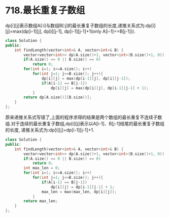 # 718.最长重复子数组

dp[i][j]表示数组A[:i]与数组B[:j]的最长重复子数组的长度,递推关系式为:dp[i][j]=max(dp[i-1][j], dp[i][j-1], dp[i-1][j-1]+1(only A[i-1]==B[j-1])).

```cpp
class Solution {
public:
    int findLength(vector<int>& A, vector<int>& B) {
        vector<vector<int>> dp(A.size()+1, vector<int>(B.size()+1, 0));
        if(A.size() == 0 || B.size() == 0)
            return 0;
        for(int i=1; i<=A.size(); i++)
            for(int j=1; j<=B.size(); j++){
                dp[i][j] = max(dp[i-1][j], dp[i][j-1]);
                if(A[i-1] == B[j-1])
                    dp[i][j] = max(dp[i][j], dp[i-1][j-1] + 1);
            }
        return dp[A.size()][B.size()];
    }
};
```

原来递推关系式写错了,上面的程序求得的结果是两个数组的最长重复不连续子数组.对于连续的最长重复子数组,dp[i][j]表示以A[i-1]、B[j-1]结尾的最长重复子数组的长度,
递推关系式为:dp[i][j]=dp[i-1][j-1]+1.

```cpp
class Solution {
public:
    int findLength(vector<int>& A, vector<int>& B) {
        vector<vector<int>> dp(A.size()+1, vector<int>(B.size()+1, 0));
        if(A.size() == 0 || B.size() == 0)
            return 0;
        int max_len = 0;
        for(int i=1; i<=A.size(); i++)
            for(int j=1; j<=B.size(); j++){
                if(A[i-1] == B[j-1])
                    dp[i][j] = dp[i-1][j-1] + 1;
                max_len = max(max_len, dp[i][j]);
            }
        return max_len;
    }
};
```
